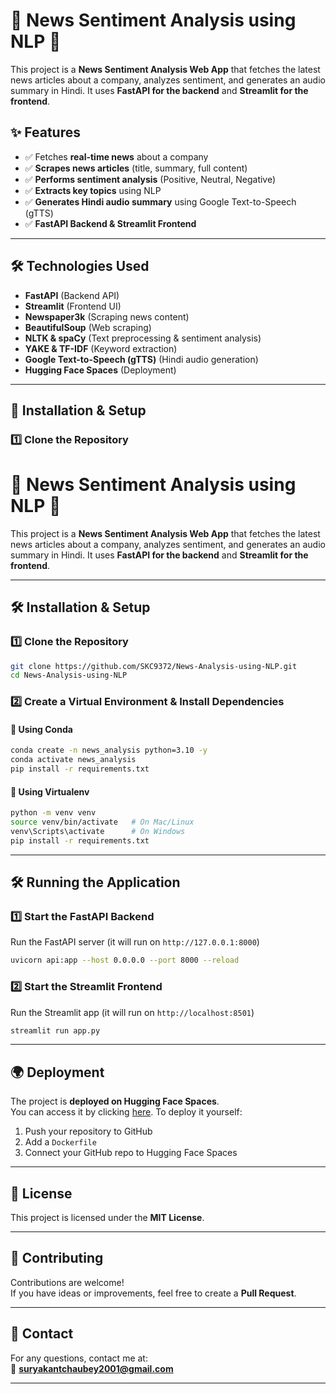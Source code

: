 # 📰 News Sentiment Analysis using NLP 🚀

This project is a **News Sentiment Analysis Web App** that fetches the latest news articles about a company, analyzes sentiment, and generates an audio summary in Hindi. It uses **FastAPI for the backend** and **Streamlit for the frontend**.

## **✨ Features**
- ✅ Fetches **real-time news** about a company  
- ✅ **Scrapes news articles** (title, summary, full content)  
- ✅ **Performs sentiment analysis** (Positive, Neutral, Negative)  
- ✅ **Extracts key topics** using NLP  
- ✅ **Generates Hindi audio summary** using Google Text-to-Speech (gTTS)  
- ✅ **FastAPI Backend & Streamlit Frontend**  

---

## **🛠️ Technologies Used**
- **FastAPI** (Backend API)  
- **Streamlit** (Frontend UI)  
- **Newspaper3k** (Scraping news content)  
- **BeautifulSoup** (Web scraping)  
- **NLTK & spaCy** (Text preprocessing & sentiment analysis)  
- **YAKE & TF-IDF** (Keyword extraction)  
- **Google Text-to-Speech (gTTS)** (Hindi audio generation)  
- **Hugging Face Spaces** (Deployment)  

---

## **🚀 Installation & Setup**
### **1️⃣ Clone the Repository**
# 📰 News Sentiment Analysis using NLP 🚀

This project is a **News Sentiment Analysis Web App** that fetches the latest news articles about a company, analyzes sentiment, and generates an audio summary in Hindi. It uses **FastAPI for the backend** and **Streamlit for the frontend**.

---

## **🛠️ Installation & Setup**
### **1️⃣ Clone the Repository**
```bash
git clone https://github.com/SKC9372/News-Analysis-using-NLP.git
cd News-Analysis-using-NLP
```

### **2️⃣ Create a Virtual Environment & Install Dependencies**
#### **🔹 Using Conda**
```bash
conda create -n news_analysis python=3.10 -y
conda activate news_analysis
pip install -r requirements.txt
```

#### **🔹 Using Virtualenv**
```bash
python -m venv venv
source venv/bin/activate   # On Mac/Linux
venv\Scripts\activate      # On Windows
pip install -r requirements.txt
```

---

## **🛠️ Running the Application**
### **1️⃣ Start the FastAPI Backend**
Run the FastAPI server (it will run on `http://127.0.0.1:8000`)
```bash
uvicorn api:app --host 0.0.0.0 --port 8000 --reload
```

### **2️⃣ Start the Streamlit Frontend**
Run the Streamlit app (it will run on `http://localhost:8501`)
```bash
streamlit run app.py
```

---

## **🌍 Deployment**
The project is **deployed on Hugging Face Spaces**.  
You can access it by clicking [here](https://huggingface.co/spaces/Surya9372/news-analysis).
To deploy it yourself:
1. Push your repository to GitHub  
2. Add a `Dockerfile`  
3. Connect your GitHub repo to Hugging Face Spaces  

---

## **📜 License**
This project is licensed under the **MIT License**.

---

## **🤝 Contributing**
Contributions are welcome!  
If you have ideas or improvements, feel free to create a **Pull Request**.

---

## **📩 Contact**
For any questions, contact me at:  
📧 **suryakantchaubey2001@gmail.com**  

---

